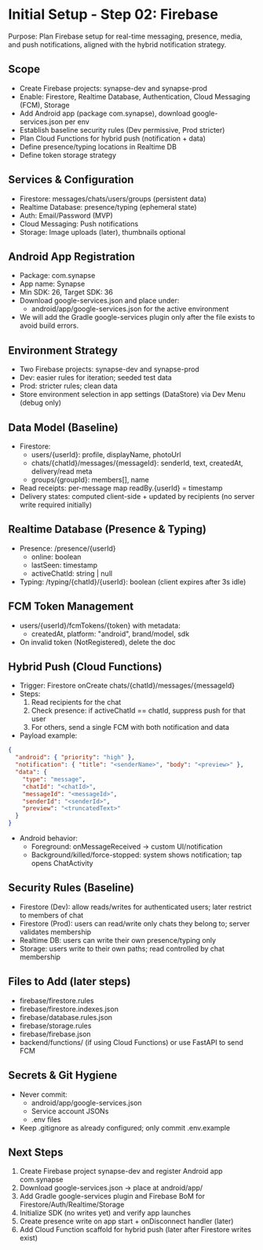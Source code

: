 # Initial Setup - Step 02: Firebase

Purpose: Plan Firebase setup for real-time messaging, presence, media, and push notifications, aligned with the hybrid notification strategy.

## Scope
- Create Firebase projects: synapse-dev and synapse-prod
- Enable: Firestore, Realtime Database, Authentication, Cloud Messaging (FCM), Storage
- Add Android app (package com.synapse), download google-services.json per env
- Establish baseline security rules (Dev permissive, Prod stricter)
- Plan Cloud Functions for hybrid push (notification + data)
- Define presence/typing locations in Realtime DB
- Define token storage strategy

## Services & Configuration
- Firestore: messages/chats/users/groups (persistent data)
- Realtime Database: presence/typing (ephemeral state)
- Auth: Email/Password (MVP)
- Cloud Messaging: Push notifications
- Storage: Image uploads (later), thumbnails optional

## Android App Registration
- Package: com.synapse
- App name: Synapse
- Min SDK: 26, Target SDK: 36
- Download google-services.json and place under:
  - android/app/google-services.json for the active environment
- We will add the Gradle google-services plugin only after the file exists to avoid build errors.

## Environment Strategy
- Two Firebase projects: synapse-dev and synapse-prod
- Dev: easier rules for iteration; seeded test data
- Prod: stricter rules; clean data
- Store environment selection in app settings (DataStore) via Dev Menu (debug only)

## Data Model (Baseline)
- Firestore:
  - users/{userId}: profile, displayName, photoUrl
  - chats/{chatId}/messages/{messageId}: senderId, text, createdAt, delivery/read meta
  - groups/{groupId}: members[], name
- Read receipts: per-message map readBy.{userId} = timestamp
- Delivery states: computed client-side + updated by recipients (no server write required initially)

## Realtime Database (Presence & Typing)
- Presence: /presence/{userId}
  - online: boolean
  - lastSeen: timestamp
  - activeChatId: string | null
- Typing: /typing/{chatId}/{userId}: boolean (client expires after 3s idle)

## FCM Token Management
- users/{userId}/fcmTokens/{token} with metadata:
  - createdAt, platform: "android", brand/model, sdk
- On invalid token (NotRegistered), delete the doc

## Hybrid Push (Cloud Functions)
- Trigger: Firestore onCreate chats/{chatId}/messages/{messageId}
- Steps:
  1) Read recipients for the chat
  2) Check presence: if activeChatId == chatId, suppress push for that user
  3) For others, send a single FCM with both notification and data
- Payload example:
```json
{
  "android": { "priority": "high" },
  "notification": { "title": "<senderName>", "body": "<preview>" },
  "data": {
    "type": "message",
    "chatId": "<chatId>",
    "messageId": "<messageId>",
    "senderId": "<senderId>",
    "preview": "<truncatedText>"
  }
}
```
- Android behavior:
  - Foreground: onMessageReceived -> custom UI/notification
  - Background/killed/force-stopped: system shows notification; tap opens ChatActivity

## Security Rules (Baseline)
- Firestore (Dev): allow reads/writes for authenticated users; later restrict to members of chat
- Firestore (Prod): users can read/write only chats they belong to; server validates membership
- Realtime DB: users can write their own presence/typing only
- Storage: users write to their own paths; read controlled by chat membership

## Files to Add (later steps)
- firebase/firestore.rules
- firebase/firestore.indexes.json
- firebase/database.rules.json
- firebase/storage.rules
- firebase/firebase.json
- backend/functions/ (if using Cloud Functions) or use FastAPI to send FCM

## Secrets & Git Hygiene
- Never commit:
  - android/app/google-services.json
  - Service account JSONs
  - .env files
- Keep .gitignore as already configured; only commit .env.example

## Next Steps
1. Create Firebase project synapse-dev and register Android app com.synapse
2. Download google-services.json -> place at android/app/
3. Add Gradle google-services plugin and Firebase BoM for Firestore/Auth/Realtime/Storage
4. Initialize SDK (no writes yet) and verify app launches
5. Create presence write on app start + onDisconnect handler (later)
6. Add Cloud Function scaffold for hybrid push (later after Firestore writes exist)
